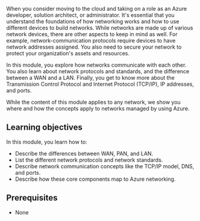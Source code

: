 When you consider moving to the cloud and taking on a role as an Azure developer, solution architect, or administrator. It's essential that you understand the foundations of how networking works and how to use different devices to build networks. While networks are made up of various network devices, there are other aspects to keep in mind as well. For example, network-communication protocols require devices to have network addresses assigned. You also need to secure your network to protect your organization's assets and resources. 

In this module, you explore how networks communicate with each other. You also learn about network protocols and standards, and the difference between a WAN and a LAN. Finally, you get to know more about the Transmission Control Protocol and Internet Protocol (TCP/IP), IP addresses, and ports.

While the content of this module applies to any network, we show you where and how the concepts apply to networks managed by using Azure.

## Learning objectives

In this module, you learn how to:

- Describe the differences between WAN, PAN, and LAN.
- List the different network protocols and network standards.
- Describe network communication concepts like the TCP/IP model, DNS, and ports.
- Describe how these core components map to Azure networking.

## Prerequisites

- None

